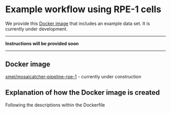 # Example workflow using RPE-1 cells

We provide this [Docker image](https://hub.docker.com/r/smei/mosaicatcher-pipeline-rpe-1) that includes an example data set. It is currently under development.

----
**Instructions will be provided soon**

----

## Docker image

[smei/mosaicatcher-pipeline-rpe-1](https://hub.docker.com/r/smei/mosaicatcher-pipeline-rpe-1/) - currently under construction


## Explanation of how the Docker image is created

Following the descriptions within the Dockerfile